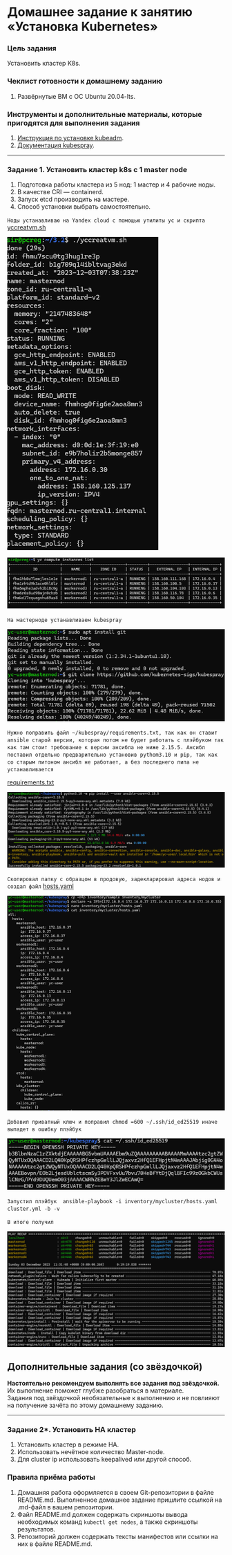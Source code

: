 # Домашнее задание к занятию «Установка Kubernetes»

### Цель задания

Установить кластер K8s.

### Чеклист готовности к домашнему заданию

1. Развёрнутые ВМ с ОС Ubuntu 20.04-lts.


### Инструменты и дополнительные материалы, которые пригодятся для выполнения задания

1. [Инструкция по установке kubeadm](https://kubernetes.io/docs/setup/production-environment/tools/kubeadm/create-cluster-kubeadm/).
2. [Документация kubespray](https://kubespray.io/).

-----

### Задание 1. Установить кластер k8s с 1 master node

1. Подготовка работы кластера из 5 нод: 1 мастер и 4 рабочие ноды.
2. В качестве CRI — containerd.
3. Запуск etcd производить на мастере.
4. Способ установки выбрать самостоятельно.

`Ноды устанавливаю на Yandex cloud с помощью утилиты yc и скрипта`  [yccreatvm.sh](src%2Fyccreatvm.sh) 

![1.0.png](img%2F1.0.png)

![yclist.png](img%2Fyclist.png)

`На мастерноде устанавливаем kubespray`

![git clone.png](img%2Fgit%20clone.png)

`Нужно поправить файл ~/kubespray/requirements.txt, так как он ставит ansible старой версии, которая потом не будет работать с плэйбуком так как там стоит требование к версии ансибла не ниже 2.15.5. Ансибл поставил отдельно предварительно установив pythom3.10 и pip, так как со старым питоном ансибл не работает, а без последнего пипа не устанавливается`

[requirements.txt](src%2Frequirements.txt)

![ansible215.png](img%2Fansible215.png)

`Скопировал папку с образцом в продовую, задекларировал адреса нодов и создал файл` [hosts.yaml](src%2Fhosts.yaml)

![mycluster.png](img%2Fmycluster.png)

`Добавил приватный ключ и поправил chmod =600 ~/.ssh/id_ed25519 иначе выпадет в ошибку плэйбук`

![privatekey.png](img%2Fprivatekey.png)

`Запустил плэйбук 
ansible-playbook -i inventory/mycluster/hosts.yaml cluster.yml -b -v`

`В итоге получил` 

![endplaybook.png](img%2Fendplaybook.png)

## Дополнительные задания (со звёздочкой)

**Настоятельно рекомендуем выполнять все задания под звёздочкой.** Их выполнение поможет глубже разобраться в материале.   
Задания под звёздочкой необязательные к выполнению и не повлияют на получение зачёта по этому домашнему заданию. 

------
### Задание 2*. Установить HA кластер

1. Установить кластер в режиме HA.
2. Использовать нечётное количество Master-node.
3. Для cluster ip использовать keepalived или другой способ.

### Правила приёма работы

1. Домашняя работа оформляется в своем Git-репозитории в файле README.md. Выполненное домашнее задание пришлите ссылкой на .md-файл в вашем репозитории.
2. Файл README.md должен содержать скриншоты вывода необходимых команд `kubectl get nodes`, а также скриншоты результатов.
3. Репозиторий должен содержать тексты манифестов или ссылки на них в файле README.md.
